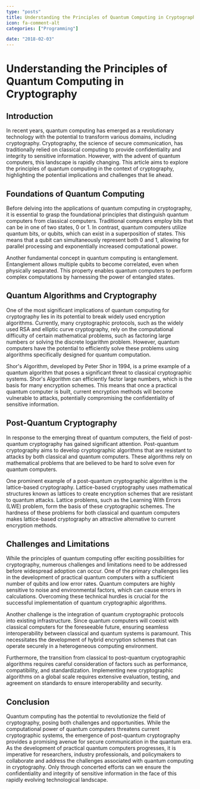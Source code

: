 ```yaml
---
type: "posts"
title: Understanding the Principles of Quantum Computing in Cryptography
icon: fa-comment-alt
categories: ["Programming"]

date: "2018-02-03"
---
```




# Understanding the Principles of Quantum Computing in Cryptography

## Introduction

In recent years, quantum computing has emerged as a revolutionary technology with the potential to transform various domains, including cryptography. Cryptography, the science of secure communication, has traditionally relied on classical computing to provide confidentiality and integrity to sensitive information. However, with the advent of quantum computers, this landscape is rapidly changing. This article aims to explore the principles of quantum computing in the context of cryptography, highlighting the potential implications and challenges that lie ahead.

## Foundations of Quantum Computing

Before delving into the applications of quantum computing in cryptography, it is essential to grasp the foundational principles that distinguish quantum computers from classical computers. Traditional computers employ bits that can be in one of two states, 0 or 1. In contrast, quantum computers utilize quantum bits, or qubits, which can exist in a superposition of states. This means that a qubit can simultaneously represent both 0 and 1, allowing for parallel processing and exponentially increased computational power.

Another fundamental concept in quantum computing is entanglement. Entanglement allows multiple qubits to become correlated, even when physically separated. This property enables quantum computers to perform complex computations by harnessing the power of entangled states.

## Quantum Algorithms and Cryptography

One of the most significant implications of quantum computing for cryptography lies in its potential to break widely used encryption algorithms. Currently, many cryptographic protocols, such as the widely used RSA and elliptic curve cryptography, rely on the computational difficulty of certain mathematical problems, such as factoring large numbers or solving the discrete logarithm problem. However, quantum computers have the potential to efficiently solve these problems using algorithms specifically designed for quantum computation.

Shor's Algorithm, developed by Peter Shor in 1994, is a prime example of a quantum algorithm that poses a significant threat to classical cryptographic systems. Shor's Algorithm can efficiently factor large numbers, which is the basis for many encryption schemes. This means that once a practical quantum computer is built, current encryption methods will become vulnerable to attacks, potentially compromising the confidentiality of sensitive information.

## Post-Quantum Cryptography

In response to the emerging threat of quantum computers, the field of post-quantum cryptography has gained significant attention. Post-quantum cryptography aims to develop cryptographic algorithms that are resistant to attacks by both classical and quantum computers. These algorithms rely on mathematical problems that are believed to be hard to solve even for quantum computers.

One prominent example of a post-quantum cryptographic algorithm is the lattice-based cryptography. Lattice-based cryptography uses mathematical structures known as lattices to create encryption schemes that are resistant to quantum attacks. Lattice problems, such as the Learning With Errors (LWE) problem, form the basis of these cryptographic schemes. The hardness of these problems for both classical and quantum computers makes lattice-based cryptography an attractive alternative to current encryption methods.

## Challenges and Limitations

While the principles of quantum computing offer exciting possibilities for cryptography, numerous challenges and limitations need to be addressed before widespread adoption can occur. One of the primary challenges lies in the development of practical quantum computers with a sufficient number of qubits and low error rates. Quantum computers are highly sensitive to noise and environmental factors, which can cause errors in calculations. Overcoming these technical hurdles is crucial for the successful implementation of quantum cryptographic algorithms.

Another challenge is the integration of quantum cryptographic protocols into existing infrastructure. Since quantum computers will coexist with classical computers for the foreseeable future, ensuring seamless interoperability between classical and quantum systems is paramount. This necessitates the development of hybrid encryption schemes that can operate securely in a heterogeneous computing environment.

Furthermore, the transition from classical to post-quantum cryptographic algorithms requires careful consideration of factors such as performance, compatibility, and standardization. Implementing new cryptographic algorithms on a global scale requires extensive evaluation, testing, and agreement on standards to ensure interoperability and security.

## Conclusion

Quantum computing has the potential to revolutionize the field of cryptography, posing both challenges and opportunities. While the computational power of quantum computers threatens current cryptographic systems, the emergence of post-quantum cryptography provides a promising avenue for secure communication in the quantum era. As the development of practical quantum computers progresses, it is imperative for researchers, industry professionals, and policymakers to collaborate and address the challenges associated with quantum computing in cryptography. Only through concerted efforts can we ensure the confidentiality and integrity of sensitive information in the face of this rapidly evolving technological landscape.